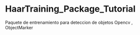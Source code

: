 HaarTraining_Package_Tutorial
=============================

Paquete de entrenamiento para deteccion de objetos Opencv , ObjectMarker
